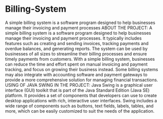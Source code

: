 # Billing-System
A simple billing system is a software program designed to help businesses manage their invoicing and payment processes
ABOUT THE PROJECT:
A simple billing system is a software program designed to help businesses manage their invoicing and payment processes. It typically includes features such as creating and sending invoices, tracking payments and overdue balances, and generating reports. The system can be used by businesses of all sizes to streamline their billing processes and ensure timely payments from customers. With a simple billing system, businesses can reduce the time and effort spent on manual invoicing and payment tracking, and focus on growing their business instead. Some billing systems may also integrate with accounting software and payment gateways to provide a more comprehensive solution for managing financial transactions.
USING OF JAVA SWING IN THE PROJECT:
Java Swing is a graphical user interface (GUI) toolkit that is part of the Java Standard Edition (Java SE) platform. It provides a set of components that developers can use to create desktop applications with rich, interactive user interfaces. Swing includes a wide range of components such as buttons, text fields, labels, tables, and more, which can be easily customized to suit the needs of the application.   


